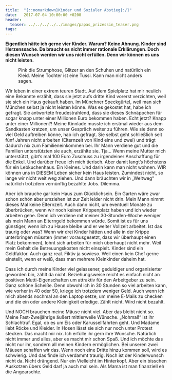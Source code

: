```yaml
---
title:  "{::nomarkdown}Kinder und Sozialer Abstieg{:/}"
date:   2017-07-04 10:00:00 +0200
header:
  teaser: ../../../../../images/papas_prizessin_teaser.png
tags:
---
```

**Eigentlich hätte ich gerne vier Kinder. Warum? Keine Ahnung. Kinder sind Herzenssache. Da braucht es nicht immer rationale Erklärungen. Doch diesen Wunsch werden wir uns nicht erfüllen. Denn wir können es uns nicht leisten.**

<figure>
  <img src="../../../../../images/papas_prizessin.png" alt="">
  <figcaption>Pink die Strumphose, Glitzer an den Schuhen und natürlich ein Kleid. Meine Tochter ist eine Tussi. Kann man nicht anders sagen.</figcaption>
</figure>

Wir leben in einer extrem teuren Stadt. Auf dem Spielplatz hat mir neulich eine Bekannte erzählt, dass sie jetzt aufs dritte Kind vorerst verzichten, weil sie sich ein Haus gekauft haben. Im Münchner Speckgürtel, weil man sich München selbst ja nicht leisten könne. Was es gekostet hat, habe ich gefragt. Sie antwortete freudestrahlend, dass sie dieses Schnäppchen für sogar knapp unter einer Millionen Euro bekommen haben. Echt jetzt? Knapp unter einer Millionen?! Meine Kinnlade musste ich erstmal wieder aus dem Sandkasten kratzen, um unser Gespräch weiter zu führen. Wie sie denn so viel Geld auftreiben könne, hab ich gefragt. Sie selbst geht schließlich seit fünf Jahren nicht arbeiten (Elternzeit von Kind eins und zwei) und trägt dadurch nix zum Familieneinkommen bei. Ihr Mann verdiene gut und die Familien unterstützten sie auch, erzählte sie. Tja… Wenn meine Mutter mich unterstützt, gibt‘s mal 100 Euro Zuschuss zu irgendeiner Anschaffung für die Enkel. Und darüber freue ich mich tierisch. Aber damit langt‘s höchstens für ein Lebkuchenhaus. Ein Kleines. Und darin kann man nicht wohnen. WIR können uns in DIESEM Leben sicher kein Haus leisten. Zumindest nicht, so lange wir nicht weit weg ziehen. Und dann bräuchten wir in „Weitweg“ natürlich trotzdem vernünftig bezahlte Jobs. Dilemma. 

Aber ich brauche gar kein Haus zum Glücklichsein. Ein Garten wäre zwar schon schön aber umziehen ist zur Zeit leider nicht drin. Mein Mann nimmt dieses Mal keine Elternzeit. Auch dann nicht, um eventuell Monate zu überbrücken, wenn wir noch keinen Krippenplatz haben und ich wieder arbeiten gehe. Denn ich verdiene mit meiner 30-Stunden-Woche weniger als mein Mann an Elterngeld bekommen würde. Somit ist es für uns günstiger, wenn ich zu Hause bleibe und er weiter Vollzeit arbeitet. Ist das traurig oder was? Wenn wir drei Kinder hätten und alle in der Krippe unterbringen müssten (immer vorausgesetzt, dass wir überhaupt einen Platz bekommen), lohnt sich arbeiten für mich überhaupt nicht mehr. Weil mein Gehalt die Betreuungskosten nicht einspielt. Kinder sind ein Geldfaktor. Auch ganz real. Fiktiv ja sowieso. Weil einen kein Chef gerne einstellt, wenn er weiß, dass man mehrere Kleinkinder daheim hat. 

Dass ich durch meine Kinder viel gelassener, geduldiger und organisierter geworden bin, zählt da nicht. Beziehungsweise reicht es einfach nicht an positiven Mutti-Eigenschaften um attraktiv für den Arbeitgeber zu sein. Ganz schöne Scheiße. Denn obwohl ich in 30 Stunden so viel arbeiten kann, wie vorher in 40 oder 50, kriege ich trotzdem weniger Geld. Auch wenn ich mich abends nochmal an den Laptop setze, um meine E-Mails zu checken und die ein oder andere Kleinigkeit erledige. Zählt nicht. Wird nicht bezahlt. 

Und NOCH brauchen meine Mäuse nicht viel. Aber das bleibt nicht so. Meine Fast-Zweijährige äußert mittlerweile Wünsche. „Nohmal!“ ist ihr Schlachtruf. Egal, ob es um Eis oder Karussellfahrten geht. Und Madame liebt Röcke und Kleider. In Hosen lässt sie sich nur noch unter Protest stecken. Das macht mir nix. Ich erfülle ihr gern ihre Wünsche. Natürlich nicht immer und alles, aber es macht mir schon Spaß. Und ich möchte das nicht nur ihr, sondern all meinen Kindern ermöglichen. Bei unseren zwei Mäusen schaffen wir das. Wenn noch eine Dritte hinzu kommen soll, wird es schwierig. Und das finde ich verdammt traurig. Noch ist der Kinderwunsch nicht da. Nicht drängend. Nur ein Vielleicht im Hinterkopf. Aber ein bisschen Auskotzen übers Geld darf ja auch mal sein. Als Mama ist man finanziell eh die Angearschte.








